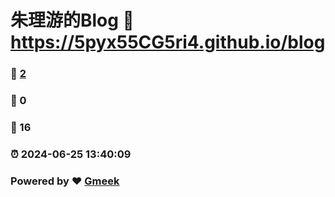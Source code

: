 # 朱理游的Blog :link: https://5pyx55CG5ri4.github.io/blog 
### :page_facing_up: [2](https://5pyx55CG5ri4.github.io/blog/tag.html) 
### :speech_balloon: 0 
### :hibiscus: 16 
### :alarm_clock: 2024-06-25 13:40:09 
### Powered by :heart: [Gmeek](https://github.com/Meekdai/Gmeek)
